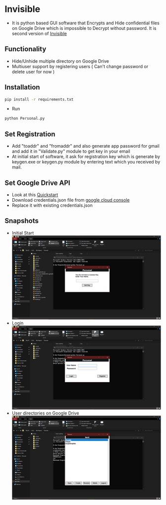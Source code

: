 # Invisible
- It is python based GUI software that Encrypts and Hide confidential files on Google Drive which is impossible to Decrypt without password. It is second version of [Invisible](https://github.com/Mysterious-Harsh/Invisible)
## Functionality 
- Hide/Unhide multiple directory on Google Drive 
- Multiuser support by registering users ( Can't change password or delete user for now )
## Installation 
```sh
pip install -r requirements.txt
```
- Run 
```sh 
python Personal.py
```
## Set Registration 
- Add "toaddr" and "fromaddr" and also generate app password for gmail and add it in "Validate.py" module to get key in your email
- At initial start of software, it ask for registration key which is generate by keygen.exe or keygen.py module by entering text which you received by mail.
## Set Google Drive API
- Look at this [Quickstart](https://developers.google.com/drive/api/v3/quickstart/python)
- Download credentials.json file from [google cloud console](https://console.cloud.google.com/)
- Replace it with existing credentials.json 
## Snapshots
- Initial Start
![Initial start](Snapshots/1.png)
- Login
![login](Snapshots/2.png)
- User directories on Google Drive
![User Home](Snapshots/3.png)

